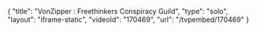 {
    "title": "VonZipper : Freethinkers Conspiracy Guild",
    "type": "solo",
    "layout": "iframe-static",
    "videoId": "170469",
    "url": "\/tvpembed\/170469"
}
